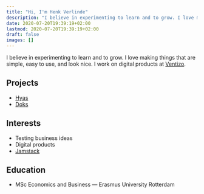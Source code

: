 ```yaml
---
title: "Hi, I'm Henk Verlinde"
description: "I believe in experimenting to learn and to grow. I love making things that are simple, easy to use, and look nice. I work on digital products at Ventizo."
date: 2020-07-20T19:39:19+02:00
lastmod: 2020-07-20T19:39:19+02:00
draft: false
images: []
---
```


I believe in experimenting to learn and to grow. I love making things that are simple, easy to use, and look nice. I work on digital products at [Ventizo](https://ventizo.com/).

## Projects

- [Hyas](https://gethyas.com/)
- [Doks](https://getdoks.org/)

## Interests

- Testing business ideas
- Digital products
- [Jamstack](https://jamstack.org/)

## Education

- MSc Economics and Business — Erasmus University Rotterdam
